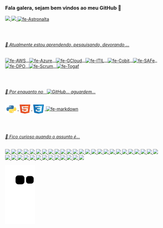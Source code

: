 ### Fala galera, sejam bem vindos ao meu GitHub 👋

<div>
  <a href="https://github.com/Fernando-SSilva">
    <img height="125em" src="https://github-readme-stats.vercel.app/api?username=Fernando-SSilva&show_icons=true&theme=maroongold&include_all_commits=true&count_private=true"/>
    <img height="125em" src="https://github-readme-stats.vercel.app/api/top-langs/?username=Fernando-SSilva&layout=compact&langs_count=7&theme=maroongold"/>
    <img alt="fe-Astronalta" height="150" width="200" src="https://1.bp.blogspot.com/-O_DAOROMUlk/YKM5P9RuE8I/AAAAAAAABw0/JuqqK10g9NQd8oT-Tl0pT8f0rBZ9F0uAQCPcBGAYYCw/s320/giphy.gif"/>
</div>
 
 ## 
<div style="display: inline_block"><br>
 <h6>🌱 Atualmente estou aprendendo, pesquisando, devorando ...</h6>
   <img align="center" alt="fe-AWS" height="50" width="65" src="https://mk0futurumreseabr7pm.kinstacdn.com/wp-content/uploads/2020/01/aws-logo.png">
     &nbsp
   <img align="center" alt="fe-Azure" height="30" width="60" src="http://tahtec.com.br/wp-content/uploads/2019/07/windows-azure-logo-png-18.png">
     &nbsp
   <img align="center" alt="fe-GCloud" height="27" width="40" src="https://www.pinclipart.com/picdir/big/76-766456_google-cloud-google-cloud-logo-svg-clipart.png">
     &nbsp
   <img align="center" alt="fe-ITIL" height="35" width="85" src="https://blog.geekhunter.com.br/wp-content/uploads/2019/04/logo-itil-1.png">
     &nbsp
   <img align="center" alt="fe-Cobit" height="30" width="60" src="https://images.squarespace-cdn.com/content/v1/5db8294a364ff063a6c831b7/1622815429952-J7DHSPJ2O8UJ8ZFSSU8O/COBIT_logo_FINAL+%281%29.png">
     &nbsp
   <img img align="center" alt="fe-SAFe" height="35" width="35" src="https://kandra.pro/wp-content/uploads/2020/06/SAFe-logo-600x600.png">
     &nbsp
   <img align="center" alt="fe-DPO" height="28" width="28" src="https://secureservercdn.net/50.62.194.59/gm7.23f.myftpupload.com/wp-content/uploads/2020/01/dpo-icon-3.png">
     &nbsp
   <img align="center" alt="fe-Scrum" height="28" width="75" src="https://png2.cleanpng.com/sh/3efbcdc78b868b03ace79adfe8cff650/L0KzQYm3V8E6N5d2e5H0aYP2gLBuTfxwb5Cyi9V7dX2wcsPojvQufKNmfNd2YYLuPbF5h710a6N6hZ92YYP3dcO0VfI2OGo6ftg9Zki0RIm1V8E0OGU4T6k6NUO1QIGAWcM2O2M6T5D5bne=/kisspng-logo-scrum-brand-trademark-org-scrum-master-5b5095ff4f8148.7130437715320079353257.png">
     &nbsp
   <img align="center" alt="fe-Togaf" height="25" width="75" src="https://i1.wp.com/insights.thirdrepublic.com/wp-content/uploads/2018/09/togaf-enterprise-architecture.png?fit=827%2C179&amp;ssl=1">
</div>
 
  
 ##
<div style="display: inline_block"><br>  
  <h6>👯 Por enquanto no &nbsp <img alt="GitHub" height="60" width="60" src="https://lh4.googleusercontent.com/proxy/o8tC-rYyCreH3x9qGladWSPPnGAniZBsRyRwcQ3N0lzp67DS4HdwEt2L6poAQJ0v3wu8j7O94brJohsAu3EpE1NSt3W5=s0-d">... aguardem...</h6> 
   <img align="center" alt="fe-Python" height="30" width="40" src="https://raw.githubusercontent.com/devicons/devicon/master/icons/python/python-original.svg">
   <img align="center" alt="fe-HTML" height="30" width="40" src="https://raw.githubusercontent.com/devicons/devicon/master/icons/html5/html5-original.svg">
   <img align="center" alt="fe-CSS" height="30" width="40" src="https://raw.githubusercontent.com/devicons/devicon/master/icons/css3/css3-original.svg">
   <img align="center" alt="fe-markdown" height="32" width="35" src="https://res.cloudinary.com/practicaldev/image/fetch/s--n8_KcuiC--/c_limit%2Cf_auto%2Cfl_progressive%2Cq_auto%2Cw_880/https://dev-to-uploads.s3.amazonaws.com/uploads/articles/2vyeh7jc5mcn1jec7ipi.png">
</div>
  
 ##
<div style="display: inline_block"><br>
  <h6>🤔 Fico curioso quando o assunto é...</h6> 
   
   <img src="https://img.shields.io/badge/AWS-232F3E?style=for-the-badge&logo=amazon-aws&logoColor=white">
   <img src="https://img.shields.io/badge/Google-4285F4?style=for-the-badge&logo=google-cloud&logoColor=white">
   <img src="https://img.shields.io/badge/Azure-0089D6?style=for-the-badge&logo=microsoft-azure&logoColor=white">
   <img src="https://img.shields.io/badge/SaaS-430098?style=for-the-badge&logo=google-cloud&logoColor=white">
   <img src="https://img.shields.io/badge/PaaS-ED8B00?style=for-the-badge&logo=google-cloud&logoColor=white">
   <img src="https://img.shields.io/badge/IaaS-CC6699?style=for-the-badge&logo=google-cloud&logoColor=white">
   
   <img src="https://img.shields.io/badge/Linux-100000?style=for-the-badge&logo=linux&logoColor=white">
   <img src="https://img.shields.io/badge/Windows-0078D6?style=for-the-badge&logo=windows&logoColor=white">
   <img src="https://img.shields.io/badge/MacOS-CC6699?style=for-the-badge&logo=macos&logoColor=white">
   <img src="https://img.shields.io/badge/Android-1ED760?&style=for-the-badge&logo=android&logoColor=white">
   <img src="https://img.shields.io/badge/HarmonyOS-F16061?style=for-the-badge&logo=huawei&logoColor=white">
   <img src="https://img.shields.io/badge/iOS-D83B01?style=for-the-badge&logo=apple&logoColor=white">
 
   <img src="https://img.shields.io/badge/blockchain-666666?style=for-the-badge&logo=blockchain&logoColor=white">
   <img src="https://img.shields.io/badge/Bitcoin-000000?style=for-the-badge&logo=bitcoin&logoColor=white">
   <img src="https://img.shields.io/badge/Ethereum-666666?style=for-the-badge&logo=ethereum&logoColor=white">
 
   <img src="https://img.shields.io/badge/Python-14354C?style=for-the-badge&logo=python&logoColor=white">
   <img src="https://img.shields.io/badge/HTML-E34F26?style=for-the-badge&logo=html5&logoColor=white">
   <img src="https://img.shields.io/badge/CSS-1572B6?style=for-the-badge&logo=css3&logoColor=white">
   <img src="https://img.shields.io/badge/JavaScript-F7DF1E?style=for-the-badge&logo=javascript&logoColor=black">
   <img src="https://img.shields.io/badge/Markdown-000000?style=for-the-badge&logo=markdown&logoColor=white">
   <img src="https://img.shields.io/badge/Perl-39457E?style=for-the-badge&logo=perl&logoColor=white">
   <img src="https://img.shields.io/badge/TypeScript-007ACC?style=for-the-badge&logo=typescript&logoColor=white">
   <img src="https://img.shields.io/badge/Angular-DD0031?style=for-the-badge&logo=angular&logoColor=white">
   <img src="https://img.shields.io/badge/React-20232A?style=for-the-badge&logo=react&logoColor=61DAFB">
   <img src="https://img.shields.io/badge/Java-E50914?style=for-the-badge&logo=java&logoColor=white">
   <img src="https://img.shields.io/badge/MongoDB-4EA94B?style=for-the-badge&logo=mongodb&logoColor=white">
   <img src="https://img.shields.io/badge/Go-00ADD8?style=for-the-badge&logo=go&logoColor=white">
   <img src="https://img.shields.io/badge/R-276DC3?style=for-the-badge&logo=r&logoColor=white">
   <img src="https://img.shields.io/badge/Kotlin-0095D5?&style=for-the-badge&logo=kotlin&logoColor=white">
   <img src="https://img.shields.io/badge/Flutter-02569B?style=for-the-badge&logo=flutter&logoColor=white">
   <img src="https://img.shields.io/badge/Django-092E20?style=for-the-badge&logo=django&logoColor=white">
   <img src="https://img.shields.io/badge/C%2B%2B-00599C?style=for-the-badge&logo=c%2B%2B&logoColor=white">
   <img src="https://img.shields.io/badge/PHP-777BB4?style=for-the-badge&logo=php&logoColor=white">
   <img src="https://img.shields.io/badge/C%23-5C2D91?style=for-the-badge&logo=c-sharp&logoColor=white">
   <img src="https://img.shields.io/badge/Ruby-CC342D?style=for-the-badge&logo=ruby&logoColor=white">
 
   <img src="https://img.shields.io/badge/MySQL-00000F?style=for-the-badge&logo=mysql&logoColor=white">
   <img src="https://img.shields.io/badge/PostgreSQL-316192?style=for-the-badge&logo=postgresql&logoColor=white">
   <img src="https://img.shields.io/badge/SAP-0FAAFF?style=for-the-badge&logo=sap&logoColor=white">
   
 ![Snake animation](https://github.com/rafaballerini/rafaballerini/blob/output/github-contribution-grid-snake.svg)
</div>
